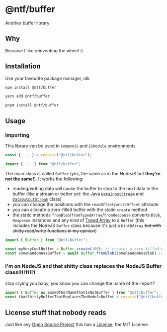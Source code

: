 # @ntf/buffer

Another buffer library

## Why

Because I like reinventing the wheel :)

## Installation

Use your favourite package manager, idk

```sh
npm install @ntf/buffer
```

```sh
yarn add @ntf/buffer
```

```sh
pnpm install @ntf/buffer
```

## Usage

### Importing

This library can be used in `CommonJS` and `ESModule` environments

```typescript
const { ... } = require("@ntf/buffer");
```

```typescript
import { ... } from "@ntf/buffer";
```

The main class is called `Buffer` (yes, the same as in the NodeJS but **they're not the same!**). It works the following:

- reading/writing data will cause the buffer to step to the next data in the buffer (like a stream or better yet: the Java [`DataInputStream`](https://docs.oracle.com/javase/8/docs/api/java/io/DataInputStream.html) and [`DataOutputStream`](https://docs.oracle.com/javase/8/docs/api/java/io/DataOutputStream.html) class)
- you can change the positions with the `readOffset`/`writeOffset` attribute
- you can allocate a zero-filled buffer with the static `create` method
- the static methods `fromBlob`/`fromTypedArray`/`fromResponse` converts `Blob`, `Response` instances and any kind of [Typed Array](https://developer.mozilla.org/en-US/docs/Web/JavaScript/Guide/Typed_arrays#typed_array_views) to a `Buffer` (this includes the NodeJS `Buffer` class because it's just a `Uint8Array` ~~but with shitty read/write functions in my opinion~~)

```typescript
import { Buffer } from "@ntf/buffer";

const myVeryCoolBuffer = Buffer.create(100); // creates a zero-filled buffer with the size of 100 bytes
const someRandomAssBuffer = await Buffer.fromBlob(someRandomAssBlob) // this static method and "fromResponse" returns a Promise<Buffer>
```

### I'm on NodeJS and that shitty class replaces the NodeJS Buffer class!!!!11!!1

stop crying you baby, you know you can change the name of the import?

```typescript
import { Buffer as SomeOtherNameThatIsNotBuffer } from "@ntf/buffer"; // ES Module
const thatShittyBufferThatReplacesTheNodeJsBuffer = require("@ntf/buffer").Buffer; // CommonJS
```

## License stuff that nobody reads

Just like any [Open Source Project](https://github.com/N1ghtTheF0x/ntf-buffer) this has a [License](./LICENSE), the MIT License
